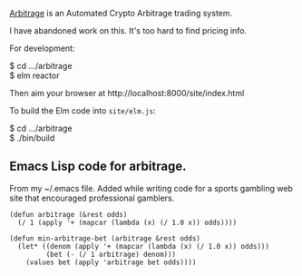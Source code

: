 [Arbitrage](https://arbitrage.wtf) is an Automated Crypto Arbitrage trading system.

I have abandoned work on this. 
It's too hard to find pricing info.

For development:

$ cd .../arbitrage<br/>
$ elm reactor

Then aim your browser at http://localhost:8000/site/index.html

To build the Elm code into `site/elm.js`:

$ cd .../arbitrage<br/>
$ ./bin/build

## Emacs Lisp code for arbitrage.

From my ~/.emacs file. Added while writing code for a sports gambling web site that encouraged professional gamblers.

```
(defun arbitrage (&rest odds)
  (/ 1 (apply '+ (mapcar (lambda (x) (/ 1.0 x)) odds))))

(defun min-arbitrage-bet (arbitrage &rest odds)
  (let* ((denom (apply '+ (mapcar (lambda (x) (/ 1.0 x)) odds)))
         (bet (- (/ 1 arbitrage) denom)))
    (values bet (apply 'arbitrage bet odds))))
```
